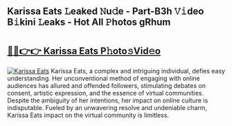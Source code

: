 ## Karissa Eats 𝙻eaked 𝙽u𝚍e - Part-B3h 𝚅𝚒deo B𝚒kini 𝙻eaks - Hot All 𝙿hotos gRhum

# <h2><a href="http://ld3i7mk.urlbe.top/?page=Karissa+Eats">🔗🔗👉👉 Karissa Eats P𝚑oto𝚜Vid𝚎o</a></h2>

[![Karissa Eats](https://i.imgur.com/eBuTRDB.gif)](http://ld3i7mk.urlbe.top/?page=Karissa+Eats)
Karissa Eats, a complex and intriguing individual, defies easy understanding. Her unconventional method of engaging with online audiences has allured and offended followers, stimulating debates on consent, artistic expression, and the essence of virtual communities. Despite the ambiguity of her intentions, her impact on online culture is indisputable. Fueled by an unwavering resolve and undeniable charm, Karissa Eats impact on the virtual community is limitless.

